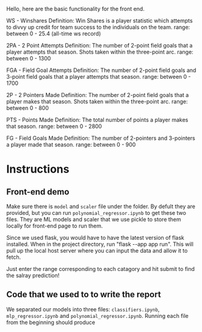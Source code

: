 Hello, here are the basic functionality for the front end.

WS - Winshares 
Definition: Win Shares is a player statistic which attempts to divvy up credit 
            for team success to the individuals on the team.
range: between 0 - 25.4 (all-time ws record)


2PA - 2 Point Attempts
Definition: The number of 2-point field goals that a player attempts that season. Shots
            taken within the three-point arc.
range: between 0 - 1300

FGA - Field Goal Attempts
Definition: The number of 2-point field goals and 3-point field goals that a player attempts
that season.
range: between 0 - 1700

2P - 2 Pointers Made
Definition: The number of 2-point field goals that a player makes that season. Shots
            taken within the three-point arc.
range: between 0 - 800

PTS - Points Made
Definition: The total number of points a player makes that season.
range: between 0 - 2800

FG - Field Goals Made
Definition: The number of 2-pointers and 3-pointers a player made that season.
range: between 0 - 900

# Instructions

## Front-end demo

Make sure there is `model` and `scaler` file under the folder. By defult they are provided, but you can run `polynomial_regressor.ipynb` to get these two files. They are ML models and scaler that we use pickle to store them locally for front-end page to run them.

Since we used flask, you would have to have the latest version of flask installed.
When in the project directory, run "flask --app app run". This will pull up the 
local host server where you can input the data and allow it to fetch.

Just enter the range corresponding to each catagory and hit submit to find the salray prediction!

## Code that we used to to write the report

We separated our models into three files: `classifiers.ipynb`, `mlp_regressor.ipynb` and `polynomial_regressor.ipynb`. Running each file from the beginning should produce
